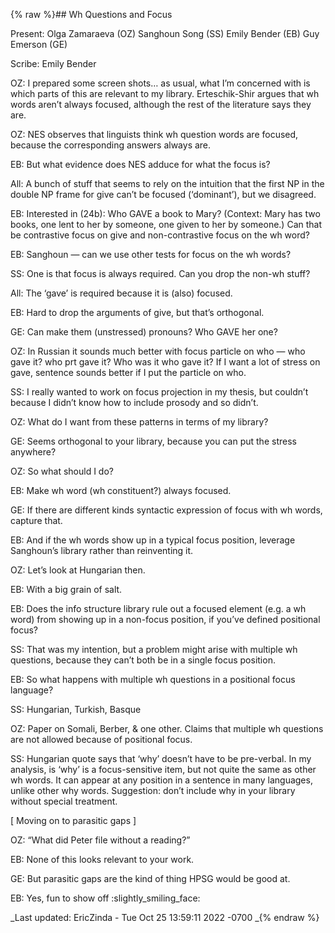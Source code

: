 {% raw %}## Wh Questions and Focus

Present: Olga Zamaraeva (OZ) Sanghoun Song (SS) Emily Bender (EB) Guy
Emerson (GE)

Scribe: Emily Bender

OZ: I prepared some screen shots… as usual, what I’m concerned with is
which parts of this are relevant to my library. Erteschik-Shir argues
that wh words aren’t always focused, although the rest of the literature
says they are.

OZ: NES observes that linguists think wh question words are focused,
because the corresponding answers always are.

EB: But what evidence does NES adduce for what the focus is?

All: A bunch of stuff that seems to rely on the intuition that the first
NP in the double NP frame for give can’t be focused (‘dominant’), but we
disagreed.

EB: Interested in (24b): Who GAVE a book to Mary? (Context: Mary has two
books, one lent to her by someone, one given to her by someone.) Can
that be contrastive focus on give and non-contrastive focus on the wh
word?

EB: Sanghoun — can we use other tests for focus on the wh words?

SS: One is that focus is always required. Can you drop the non-wh stuff?

All: The ‘gave’ is required because it is (also) focused.

EB: Hard to drop the arguments of give, but that’s orthogonal.

GE: Can make them (unstressed) pronouns? Who GAVE her one?

OZ: In Russian it sounds much better with focus particle on who — who
gave it? who prt gave it? Who was it who gave it? If I want a lot of
stress on gave, sentence sounds better if I put the particle on who.

SS: I really wanted to work on focus projection in my thesis, but
couldn’t because I didn’t know how to include prosody and so didn’t.

OZ: What do I want from these patterns in terms of my library?

GE: Seems orthogonal to your library, because you can put the stress
anywhere?

OZ: So what should I do?

EB: Make wh word (wh constituent?) always focused.

GE: If there are different kinds syntactic expression of focus with wh
words, capture that.

EB: And if the wh words show up in a typical focus position, leverage
Sanghoun’s library rather than reinventing it.

OZ: Let’s look at Hungarian then.

EB: With a big grain of salt.

EB: Does the info structure library rule out a focused element (e.g. a
wh word) from showing up in a non-focus position, if you’ve defined
positional focus?

SS: That was my intention, but a problem might arise with multiple wh
questions, because they can’t both be in a single focus position.

EB: So what happens with multiple wh questions in a positional focus
language?

SS: Hungarian, Turkish, Basque

OZ: Paper on Somali, Berber, & one other. Claims that multiple wh
questions are not allowed because of positional focus.

SS: Hungarian quote says that ‘why’ doesn’t have to be pre-verbal. In my
analysis, is ‘why’ is a focus-sensitive item, but not quite the same as
other wh words. It can appear at any position in a sentence in many
languages, unlike other why words. Suggestion: don’t include why in your
library without special treatment.

\[ Moving on to parasitic gaps \]

OZ: “What did Peter file without a reading?”

EB: None of this looks relevant to your work.

GE: But parasitic gaps are the kind of thing HPSG would be good at.

EB: Yes, fun to show off :slightly\_smiling\_face:

_Last updated: EricZinda - Tue Oct 25 13:59:11 2022 -0700
_{% endraw %}
